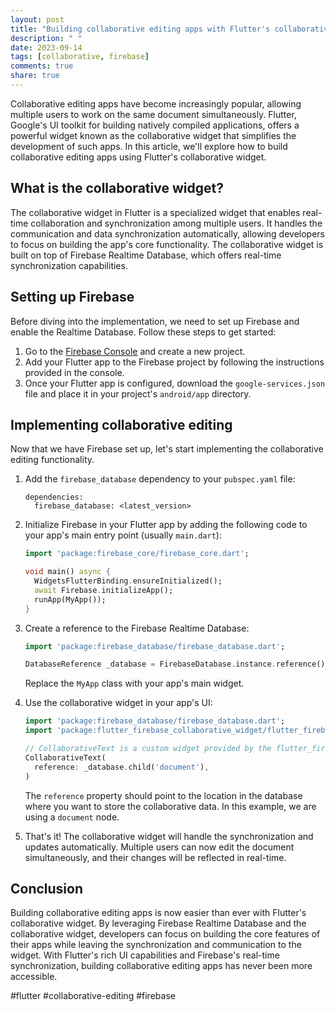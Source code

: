 ```yaml
---
layout: post
title: "Building collaborative editing apps with Flutter's collaborative widget"
description: " "
date: 2023-09-14
tags: [collaborative, firebase]
comments: true
share: true
---
```


Collaborative editing apps have become increasingly popular, allowing multiple users to work on the same document simultaneously. Flutter, Google's UI toolkit for building natively compiled applications, offers a powerful widget known as the collaborative widget that simplifies the development of such apps. In this article, we'll explore how to build collaborative editing apps using Flutter's collaborative widget.

## What is the collaborative widget?

The collaborative widget in Flutter is a specialized widget that enables real-time collaboration and synchronization among multiple users. It handles the communication and data synchronization automatically, allowing developers to focus on building the app's core functionality. The collaborative widget is built on top of Firebase Realtime Database, which offers real-time synchronization capabilities.

## Setting up Firebase

Before diving into the implementation, we need to set up Firebase and enable the Realtime Database. Follow these steps to get started:

1. Go to the [Firebase Console](https://console.firebase.google.com/) and create a new project.
2. Add your Flutter app to the Firebase project by following the instructions provided in the console.
3. Once your Flutter app is configured, download the `google-services.json` file and place it in your project's `android/app` directory.

## Implementing collaborative editing

Now that we have Firebase set up, let's start implementing the collaborative editing functionality.

1. Add the `firebase_database` dependency to your `pubspec.yaml` file:
   ```
   dependencies:
     firebase_database: <latest_version>
   ```

2. Initialize Firebase in your Flutter app by adding the following code to your app's main entry point (usually `main.dart`):
   ```dart
   import 'package:firebase_core/firebase_core.dart';

   void main() async {
     WidgetsFlutterBinding.ensureInitialized();
     await Firebase.initializeApp();
     runApp(MyApp());
   }
   ```

3. Create a reference to the Firebase Realtime Database:
   ```dart
   import 'package:firebase_database/firebase_database.dart';

   DatabaseReference _database = FirebaseDatabase.instance.reference();
   ```
   Replace the `MyApp` class with your app's main widget.

4. Use the collaborative widget in your app's UI:
   ```dart
   import 'package:firebase_database/firebase_database.dart';
   import 'package:flutter_firebase_collaborative_widget/flutter_firebase_collaborative_widget.dart';

   // CollaborativeText is a custom widget provided by the flutter_firebase_collaborative_widget package
   CollaborativeText(
     reference: _database.child('document'),
   )
   ```
   The `reference` property should point to the location in the database where you want to store the collaborative data. In this example, we are using a `document` node.

5. That's it! The collaborative widget will handle the synchronization and updates automatically. Multiple users can now edit the document simultaneously, and their changes will be reflected in real-time.

## Conclusion

Building collaborative editing apps is now easier than ever with Flutter's collaborative widget. By leveraging Firebase Realtime Database and the collaborative widget, developers can focus on building the core features of their apps while leaving the synchronization and communication to the widget. With Flutter's rich UI capabilities and Firebase's real-time synchronization, building collaborative editing apps has never been more accessible.

#flutter #collaborative-editing #firebase
